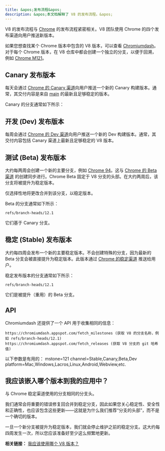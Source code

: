 ```yaml
---
title: &apos;发布流程&apos;
description: &apos;本文档解释了 V8 的发布流程。&apos;
---
```

V8 的发布流程与 [Chrome](https://www.chromium.org/getting-involved/dev-channel) 的发布流程紧密相关。V8 团队使用 Chrome 的四个发布渠道向用户推送新版本。

如果您想查找某个 Chrome 版本中包含的 V8 版本，可以查看 [Chromiumdash](https://chromiumdash.appspot.com/releases)。对于每个 Chrome 版本，在 V8 仓库中都会创建一个独立的分支，以便于回溯，例如 [Chrome M121](https://chromium.googlesource.com/v8/v8/+log/refs/branch-heads/12.1)。

## Canary 发布版本

每天会通过 [Chrome 的 Canary 渠道](https://www.google.com/chrome/browser/canary.html?platform=win64)向用户推送一个新的 Canary 构建版本。通常，其交付内容是来自 [main](https://chromium.googlesource.com/v8/v8.git/+/refs/heads/main) 的最新且足够稳定的版本。

Canary 的分支通常如下所示：

## 开发 (Dev) 发布版本

每周会通过 [Chrome 的 Dev 渠道](https://www.google.com/chrome/browser/desktop/index.html?extra=devchannel&platform=win64)向用户推送一个新的 Dev 构建版本。通常，其交付内容包括 Canary 渠道上最新且足够稳定的 V8 版本。


## 测试 (Beta) 发布版本

大约每两周会创建一个新的主要分支，例如 [Chrome 94](https://chromium.googlesource.com/v8/v8.git/+log/branch-heads/9.4)。这与 [Chrome 的 Beta 渠道](https://www.google.com/chrome/browser/beta.html?platform=win64) 的创建同步进行。Chrome Beta 固定于 V8 分支的头部。在大约两周后，该分支将被提升为稳定版本。

仅选择性地将更改合并到该分支，以稳定版本。

Beta 的分支通常如下所示：

```
refs/branch-heads/12.1
```

它们基于 Canary 分支。

## 稳定 (Stable) 发布版本

大约每四周会发布一个新的主要稳定版本。不会创建特殊的分支，因为最新的 Beta 分支会被直接提升为稳定版本。此版本通过 [Chrome 的稳定渠道](https://www.google.com/chrome/browser/desktop/index.html?platform=win64) 推送给用户。

稳定发布版本的分支通常如下所示：

```
refs/branch-heads/12.1
```

它们是被提升（重用）的 Beta 分支。

## API

Chromiumdash 还提供了一个 API 用于收集相同的信息：

```
https://chromiumdash.appspot.com/fetch_milestones (获取 V8 的分支名称，例如 refs/branch-heads/12.1)
https://chromiumdash.appspot.com/fetch_releases (获取 V8 分支的 git 哈希值)
```

以下参数是有用的：
mstone=121
channel=Stable,Canary,Beta,Dev
platform=Mac,Windows,Lacros,Linux,Android,Webview,etc.

## 我应该嵌入哪个版本到我的应用中？

与 Chrome 稳定渠道使用的分支相同的分支头。

我们通常会将重要的错误修复回合并到稳定分支，因此如果您关心稳定性、安全性和正确性，也应该包含这些更新——这就是为什么我们推荐“分支的头部”，而不是一个确切的版本。

一旦一个新分支被提升为稳定版本，我们就会停止维护之前的稳定分支。这大约每四周发生一次，所以您应该准备好至少这么频繁地更新。

**相关链接：** [我应该使用哪个 V8 版本？](/docs/version-numbers#which-v8-version-should-i-use%3F)
